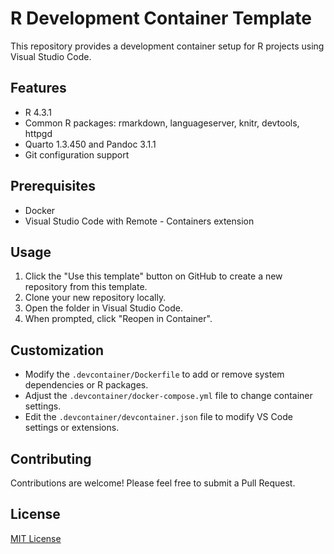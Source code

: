 # R Development Container Template

This repository provides a development container setup for R projects using Visual Studio Code.

## Features

- R 4.3.1
- Common R packages: rmarkdown, languageserver, knitr, devtools, httpgd
- Quarto 1.3.450 and Pandoc 3.1.1
- Git configuration support

## Prerequisites

- Docker
- Visual Studio Code with Remote - Containers extension

## Usage

1. Click the "Use this template" button on GitHub to create a new repository from this template.
2. Clone your new repository locally.
3. Open the folder in Visual Studio Code.
4. When prompted, click "Reopen in Container".

## Customization

- Modify the `.devcontainer/Dockerfile` to add or remove system dependencies or R packages.
- Adjust the `.devcontainer/docker-compose.yml` file to change container settings.
- Edit the `.devcontainer/devcontainer.json` file to modify VS Code settings or extensions.

## Contributing

Contributions are welcome! Please feel free to submit a Pull Request.

## License

[MIT License](LICENSE)
